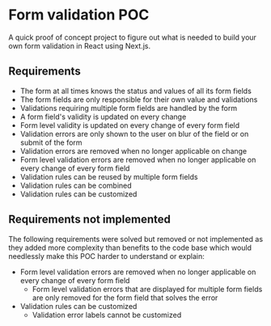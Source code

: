 # Form validation POC 
A quick proof of concept project to figure out what is needed to build your own form validation in React using Next.js.

## Requirements
* The form at all times knows the status and values of all its form fields
* The form fields are only responsible for their own value and validations
* Validations requiring multiple form fields are handled by the form
* A form field's validity is updated on every change
* Form level validity is updated on every change of every form field
* Validation errors are only shown to the user on blur of the field or on submit of the form
* Validation errors are removed when no longer applicable on change
* Form level validation errors are removed when no longer applicable on every change of every form field
* Validation rules can be reused by multiple form fields
* Validation rules can be combined
* Validation rules can be customized

## Requirements not implemented
The following requirements were solved but removed or not implemented as they added more complexity than benefits to the code base which would needlessly make this POC harder to understand or explain:

* Form level validation errors are removed when no longer applicable on every change of every form field
  - Form level validation errors that are displayed for multiple form fields are only removed for the form field that solves the error
* Validation rules can be customized
  - Validation error labels cannot be customized